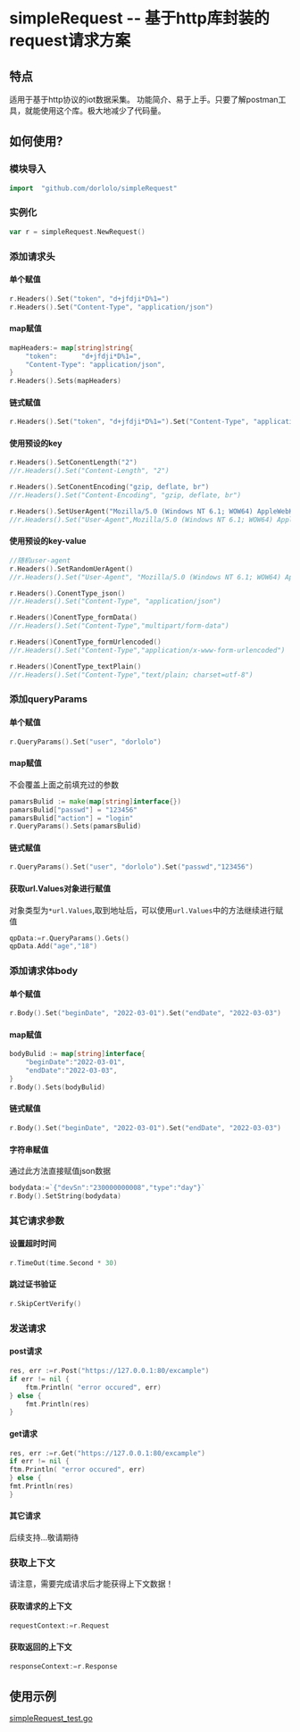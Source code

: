 # simpleRequest -- 基于http库封装的request请求方案
## 特点
适用于基于http协议的iot数据采集。 功能简介、易于上手。只要了解postman工具，就能使用这个库。极大地减少了代码量。

## 如何使用?

### 模块导入

```go
import  "github.com/dorlolo/simpleRequest"
```

### 实例化

```go
var r = simpleRequest.NewRequest()
```

### 添加请求头

#### 单个赋值
```go
r.Headers().Set("token", "d+jfdji*D%1=")
r.Headers().Set("Content-Type", "application/json")
```

#### map赋值
```go
mapHeaders:= map[string]string{
    "token":      "d+jfdji*D%1=",
    "Content-Type": "application/json",
}
r.Headers().Sets(mapHeaders)
```

#### 链式赋值
```go
r.Headers().Set("token", "d+jfdji*D%1=").Set("Content-Type", "application/json")
```
#### 使用预设的key
```go
r.Headers().SetConentLength("2")
//r.Headers().Set("Content-Length", "2")

r.Headers().SetConentEncoding("gzip, deflate, br")
//r.Headers().Set("Content-Encoding", "gzip, deflate, br")

r.Headers().SetUserAgent("Mozilla/5.0 (Windows NT 6.1; WOW64) AppleWebKit/535.1 (KHTML, like Gecko) Chrome/14.0.835.163 Safari/535.1"")
//r.Headers().Set("User-Agent",Mozilla/5.0 (Windows NT 6.1; WOW64) AppleWebKit/535.1 (KHTML, like Gecko) Chrome/14.0.835.163 Safari/535.1")
```
#### 使用预设的key-value
```go
//随机user-agent
r.Headers().SetRandomUerAgent()
//r.Headers().Set("User-Agent", "Mozilla/5.0 (Windows NT 6.1; WOW64) AppleWebKit/535.1 (KHTML, like Gecko) Chrome/14.0.835.163 Safari/535.1")

r.Headers().ConentType_json()
//r.Headers().Set("Content-Type", "application/json")

r.Headers()ConentType_formData()
//r.Headers().Set("Content-Type","multipart/form-data")

r.Headers()ConentType_formUrlencoded()
//r.Headers().Set("Content-Type","application/x-www-form-urlencoded")

r.Headers()ConentType_textPlain()
//r.Headers().Set("Content-Type","text/plain; charset=utf-8")
```

### 添加queryParams
#### 单个赋值
```go
r.QueryParams().Set("user", "dorlolo")
```
#### map赋值
不会覆盖上面之前填充过的参数
```go
pamarsBulid := make(map[string]interface{})
pamarsBulid["passwd"] = "123456"
pamarsBulid["action"] = "login"
r.QueryParams().Sets(pamarsBulid)
```

#### 链式赋值
```go
r.QueryParams().Set("user", "dorlolo").Set("passwd","123456")
```

#### 获取url.Values对象进行赋值
对象类型为`*url.Values`,取到地址后，可以使用`url.Values`中的方法继续进行赋值
```go
qpData:=r.QueryParams().Gets()
qpData.Add("age","18")
```

### 添加请求体body

#### 单个赋值
```go
r.Body().Set("beginDate", "2022-03-01").Set("endDate", "2022-03-03")

```

#### map赋值
```go
bodyBulid := map[string]interface{
    "beginDate":"2022-03-01",
	"endDate":"2022-03-03",
}
r.Body().Sets(bodyBulid)
```

#### 链式赋值
```go
r.Body().Set("beginDate", "2022-03-01").Set("endDate", "2022-03-03")
```

#### 字符串赋值
通过此方法直接赋值json数据
```go
bodydata:=`{"devSn":"230000000008","type":"day"}`
r.Body().SetString(bodydata)
```

###  其它请求参数

#### 设置超时时间
```go
r.TimeOut(time.Second * 30)
```

#### 跳过证书验证
```go
r.SkipCertVerify()
```

### 发送请求
#### post请求
```go
res, err :=r.Post("https://127.0.0.1:80/excample")
if err != nil {
    ftm.Println( "error occured", err)
} else {
    fmt.Println(res)
}
```

#### get请求
```go
res, err :=r.Get("https://127.0.0.1:80/excample")
if err != nil {
ftm.Println( "error occured", err)
} else {
fmt.Println(res)
}
```
#### 其它请求
后续支持...敬请期待


### 获取上下文
请注意，需要完成请求后才能获得上下文数据！
#### 获取请求的上下文
```go
requestContext:=r.Request
```

#### 获取返回的上下文
```go
responseContext:=r.Response
```

## 使用示例
[simpleRequest_test.go](./test/simpleRequest_test.go)